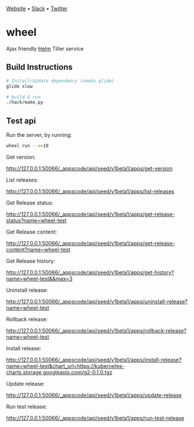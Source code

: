 [Website](https://appscode.com) • [Slack](https://slack.appscode.com) • [Twitter](https://twitter.com/AppsCodeHQ)

# wheel
Ajax friendly [Helm](https://github.com/kubernetes/helm) Tiller service

## Build Instructions
```sh
# Install/Update dependency (needs glide)
glide slow

# build & run
./hack/make.py
```

## Test api

Run the server, by running:
```sh
wheel run --v=10
```

Get version:

<http://127.0.0.1:50066/_appscode/api/seed/v1beta1/apps/get-version>

List releases:

<http://127.0.0.1:50066/_appscode/api/seed/v1beta1/apps/list-releases>

Get Release status:

<http://127.0.0.1:50066/_appscode/api/seed/v1beta1/apps/get-release-status?name=wheel-test>

Get Release content:

<http://127.0.0.1:50066/_appscode/api/seed/v1beta1/apps/get-release-content?name=wheel-test>

Get Release history:

<http://127.0.0.1:50066/_appscode/api/seed/v1beta1/apps/get-history?name=wheel-test&&max=3>

Uninstall release:

<http://127.0.0.1:50066/_appscode/api/seed/v1beta1/apps/uninstall-release?name=wheel-test>

Rollback release:

<http://127.0.0.1:50066/_appscode/api/seed/v1beta1/apps/rollback-release?name=wheel-test>

Install release:

<http://127.0.0.1:50066/_appscode/api/seed/v1beta1/apps/install-release?name=wheel-test&chart_url=https://kubernetes-charts.storage.googleapis.com/g2-0.1.0.tgz>

Update release:

<http://127.0.0.1:50066/_appscode/api/seed/v1beta1/apps/update-release>

Run test release:

<http://127.0.0.1:50066/_appscode/api/seed/v1beta1/apps/run-test-release>
